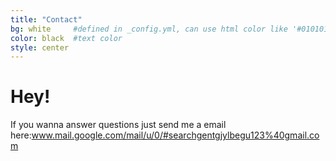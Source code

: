 ```yaml
---
title: "Contact"
bg: white     #defined in _config.yml, can use html color like '#010101'
color: black  #text color
style: center
---
```


# Hey!
If you wanna answer questions just send me a email here:www.mail.google.com/mail/u/0/#searchgentgjylbegu123%40gmail.com

